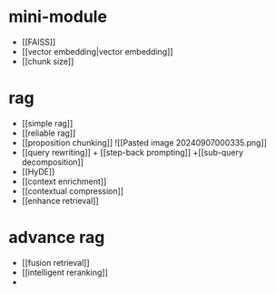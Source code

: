 # mini-module
- [[FAISS]] 
- [[vector embedding|vector embedding]]
- [[chunk size]]
# rag
- [[simple rag]] 
- [[reliable rag]]
- [[proposition chunking]]
![[Pasted image 20240907000335.png]]
- [[query rewriting]] + [[step-back prompting]] +[[sub-query decomposition]]
- [[HyDE]]
- [[context enrichment]]
- [[contextual compression]]
- [[enhance retrieval]]
# advance rag
- [[fusion retrieval]]
- [[intelligent reranking]]
- 
